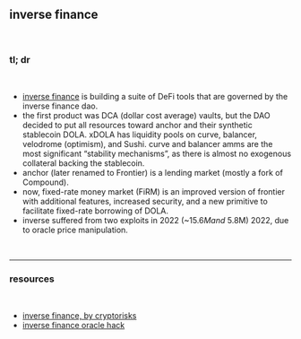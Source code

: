 ## inverse finance

<br>


### tl; dr


<br>

* [inverse finance](https://www.inverse.finance/) is building a suite of DeFi tools that are governed by the inverse finance dao.
* the first product was DCA (dollar cost average) vaults, but the DAO decided to put all resources toward anchor and their synthetic stablecoin DOLA. xDOLA has liquidity pools on curve, balancer, velodrome (optimism), and Sushi. curve and balancer amms are the most significant “stability mechanisms”, as there is almost no exogenous collateral backing the stablecoin.
* anchor (later renamed to Frontier) is a lending market (mostly a fork of Compound). 
* now, fixed-rate money market (FiRM) is an improved version of frontier with additional features, increased security, and a new primitive to facilitate fixed-rate borrowing of DOLA.
* inverse suffered from two exploits in 2022 (~$15.6M and ~$5.8M) 2022, due to oracle price manipulation.


<br>

--- 

### resources

<br>

* [inverse finance, by cryptorisks](https://cryptorisks.substack.com/p/asset-risk-assessment-dola)
* [inverse finance oracle hack](https://twitter.com/peckshield/status/1510234162183041024)
